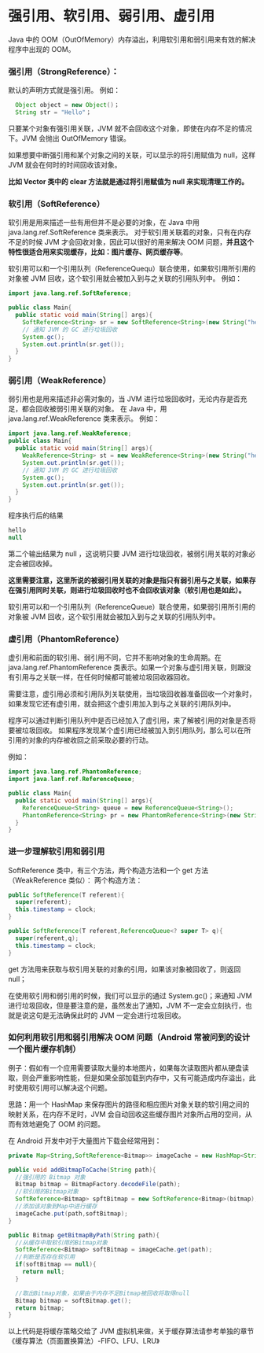 # 强引用、软引用、弱引用、虚引用

Java 中的 OOM（OutOfMemory）内存溢出，利用软引用和弱引用来有效的解决程序中出现的 OOM。

### 强引用（StrongReference）：
默认的声明方式就是强引用。
例如：
```java
  Object object = new Object()； 
  String str = "Hello"；
```
只要某个对象有强引用关联，JVM 就不会回收这个对象，即使在内存不足的情况下。JVM 会抛出 OutOfMemory 错误。

如果想要中断强引用和某个对象之间的关联，可以显示的将引用赋值为 null，这样 JVM 就会在何时的时间回收该对象。

**比如 Vector 类中的 clear 方法就是通过将引用赋值为 null 来实现清理工作的。**


### 软引用（SoftReference）
软引用是用来描述一些有用但并不是必要的对象，在 Java 中用 java.lang.ref.SoftReference 类来表示。
对于软引用关联着的对象，只有在内存不足的时候 JVM 才会回收对象，因此可以很好的用来解决 OOM 问题，**并且这个特性很适合用来实现缓存，比如：图片缓存、网页缓存等**。

软引用可以和一个引用队列（ReferenceQuequ）联合使用，如果软引用所引用的对象被 JVM 回收，这个软引用就会被加入到与之关联的引用队列中。
例如：
```java
import java.lang.ref.SoftReference;

public class Main{
  public static void main(String[] args){
    SoftReference<String> sr = new SoftReference<String>(new String("hello"));
    // 通知 JVM 的 GC 进行垃圾回收
    System.gc();
    System.out.println(sr.get());
  }
}
```
### 弱引用（WeakReference）

弱引用也是用来描述非必需对象的，当 JVM 进行垃圾回收时，无论内存是否充足，都会回收被弱引用关联的对象。
在 Java 中，用 java.lang.ref.WeakReference 类来表示。
例如：
```java
import java.lang.ref.WeakReference;
public class Main{
  public static void main(String[] args){
    WeakReference<String> st = new WeakReference<String>(new String("hellow"));
    System.out.println(sr.get());
    // 通知 JVM 的 GC 进行垃圾回收
    System.gc();
    System.out.println(sr.get());
  }
}
```
程序执行后的结果
```java
hello 
null
```
第二个输出结果为 null ，这说明只要 JVM 进行垃圾回收，被弱引用关联的对象必定会被回收掉。

**这里需要注意，这里所说的被弱引用关联的对象是指只有弱引用与之关联，如果存在强引用同时关联，则进行垃圾回收时也不会回收该对象（软引用也是如此）。**

软引用可以和一个引用队列（ReferenceQueue）联合使用，如果弱引用所引用的对象被 JVM 回收，这个软引用就会被加入到与之关联的引用队列中。

### 虚引用（PhantomReference）
虚引用和前面的软引用、弱引用不同，它并不影响对象的生命周期。在 java.lang.ref.PhantomReference 类表示。如果一个对象与虚引用关联，则跟没有引用与之关联一样，在任何时候都可能被垃圾回收器回收。

需要注意，虚引用必须和引用队列关联使用，当垃圾回收器准备回收一个对象时，如果发现它还有虚引用，就会把这个虚引用加入到与之关联的引用队列中。

程序可以通过判断引用队列中是否已经加入了虚引用，来了解被引用的对象是否将要被垃圾回收。
如果程序发现某个虚引用已经被加入到引用队列，那么可以在所引用的对象的内存被收回之前采取必要的行动。

例如：
```java
import java.lang.ref.PhantomReference;
import java.lanf.ref.ReferenceQueue;

public class Main{
  public static void main(String[] args){
    ReferenceQueue<String> queue = new ReferenceQueue<String>();
    PhantomReference<String> pr = new PhantomReference<String>(new String("Hello"),queue);
  }
}
```


### 进一步理解软引用和弱引用
SoftReference 类中，有三个方法，两个构造方法和一个 get 方法（WeakReference 类似）：
两个构造方法：
```java
public SoftReference(T referent){
  super(referent);
  this.timestamp = clock;
}

public SoftReference(T referent,ReferenceQueue<? super T> q){
  super(referent,q);
  this.timestamp = clock;
}
```

get 方法用来获取与软引用关联的对象的引用，如果该对象被回收了，则返回 null；

在使用软引用和弱引用的时候，我们可以显示的通过 System.gc()；来通知 JVM 进行垃圾回收，但是要注意的是，虽然发出了通知，JVM 不一定会立刻执行，也就是说这句是无法确保此时的 JVM 一定会进行垃圾回收。

### 如何利用软引用和弱引用解决 OOM 问题（Android 常被问到的设计一个图片缓存机制）
例子：假如有一个应用需要读取大量的本地图片，如果每次读取图片都从硬盘读取，则会严重影响性能，但是如果全部加载到内存中，又有可能造成内存溢出，此时使用软引用可以解决这个问题。

思路：用一个 HashMap 来保存图片的路径和相应图片对象关联的软引用之间的映射关系，在内存不足时，JVM 会自动回收这些缓存图片对象所占用的空间，从而有效地避免了 OOM 的问题。

在 Android 开发中对于大量图片下载会经常用到：
```java
private Map<String,SoftReference<Bitmap>> imageCache = new HashMap<String,SoftReference<Bitmap>>();

public void addBitmapToCache(String path){
  //强引用的 Bitmap 对象
  Bitmap bitmap = BitmapFactory.decodeFile(path);
  //软引用的Bitmap对象
  SoftReference<Bitmap> spftBitmap = new SoftReference<Bitmap>(bitmap);
  //添加该对象到Map中进行缓存
  imageCache.put(path,softBitmap);
}

public Bitmap getBitmapByPath(String path){
  //从缓存中取软引用的Bitmap对象
  SoftReference<Bitmap> softBitmap = imageCache.get(path);
  //判断是否存在软引用
  if(softBitmap == null){
    return null;
  }

  //取出Bitmap对象，如果由于内存不足Bitmap被回收将取得null
  Bitmap bitmap = softBitmap.get();
  return bitmap;
}
```
以上代码是将缓存策略交给了 JVM 虚拟机来做，关于缓存算法请参考单独的章节《缓存算法（页面置换算法）-FIFO、LFU、LRU》











